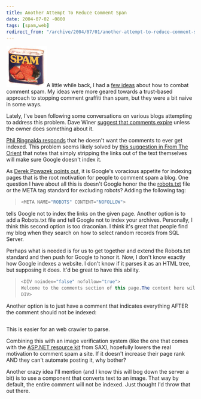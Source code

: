 ```yaml
---
title: Another Attempt To Reduce Comment Span
date: 2004-07-02 -0800
tags: [spam,web]
redirect_from: "/archive/2004/07/01/another-attempt-to-reduce-comment-span.aspx/"
---
```


![Spam](/images/spam.jpg)A little while back, I had a [few
ideas](https://haacked.com/archive/2004/06/05/529.aspx) about how to
combat comment spam. My ideas were more geared towards a trust-based
approach to stopping comment graffiti than spam, but they were a bit
naive in some ways.

Lately, I've been following some conversations on various blogs
attempting to address this problem. Dave Winer [suggest that comments
expire](http://archive.scripting.com/2004/07/01#When:4:59:21PM) unless
the owner does something about it.

[Phil Ringnalda
responds](http://philringnalda.com/blog/2004/07/got_a_piece_of_it.php)
that he doesn't want the comments to ever get indexed. This problem
seems likely solved by [this suggestion in From The
Orient](http://www.dellah.com/orient/2004/05/07/commentspam) that notes
that simply stripping the links out of the text themselves will make
sure Google doesn't index it.

As [Derek Powazek points
out](http://www.powazek.com/2003/11/000273.html), it is Google's
voracious appetite for indexing pages that is the root motivation for
people to comment spam a blog. One question I have about all this is
doesn't Google honor the the
[robots.txt](http://www.robotstxt.org/wc/faq.html) file or the META tag
standard for excluding robots? Adding the following tag:

> ```csharp
> <META NAME="ROBOTS" CONTENT="NOFOLLOW">
> ```

tells Google not to index the links on the given page. Another option is
to add a Robots.txt file and tell Google not to index your archives.
Personally, I think this second option is too draconian. I think it's
great that people find my blog when they search on how to select random
records from SQL Server.

Perhaps what is needed is for us to get together and extend the
Robots.txt standard and then push for Google to honor it. Now, I don't
know exactly how Google indexes a website. I don't know if it parses it
as an HTML tree, but supposing it does. It'd be great to have this
ability.

> ```csharp
> <DIV noindex="false" nofollow="true">
> Welcome to the comments section of this page.The content here will be indexed, but the links will not.Your spam's no good here. 
> DIV> 
> ```

Another option is to just have a comment that indicates everything AFTER
the comment should not be indexed:

> ```csharp
> ```

This is easier for an web crawler to parse.

Combining this with an image verification system (like the one that
comes with the [ASP.NET resource
kit](http://msdn.microsoft.com/asp.net/asprk/) from SAX), hopefully
lowers the real motivation to comment spam a site. If it doesn't
increase their page rank AND they can't automate posting it, why bother?

Another crazy idea I'll mention (and I know this will bog down the
server a bit) is to use a component that converts text to an image. That
way by default, the entire comment will not be indexed. Just thought I'd
throw that out there.

